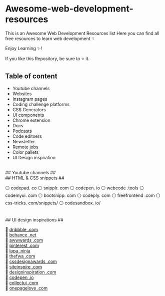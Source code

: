 # Awesome-web-development-resources
This is an Awesome Web Development Resources list Here you can find all free resources to learn web development &#9759;

Enjoy Learning :sparkles:!

If you like this Repository, be sure to :star: it.
<br>
## Table of content ##
* Youtube channels
* Websites
* Instagram pages
* Coding challenge platforms
* CSS Generators
* UI components
* Chrome extension
* Docs
* Podcasts
* Code editoers
* Newsletter
* Remote jobs
* Color pallets
* UI Design inspiration

<br>
## Youtube channels ##

<br>
## HTML & CSS snippets ##

⚪ codepad. co
⚪ snipplr. com
⚪ codepen. io
⚪ webcode .tools
⚪ codemyui. com
⚪ bootsnipp. com
⚪ codeply. com
⚪ freefrontend .com
⚪ css-tricks. com/snippets/
⚪ codesandbox. io/

<br> 
## UI design inspirations ##

🎨 <a href="https://dribbble.com/">dribbble .com</a><br>
🎨 <a href="https://www.behance.net/">behance .net</a><br>
🎨 <a href="https://www.awwwards.com/">awwwards .com</a><br>
🎨 <a href="https://in.pinterest.com/">pinterest .com</a><br>
🎨 <a href="https://www.lapa.ninja/">lapa .ninja</a><br>
🎨 <a href="https://thefwa.com/">thefwa .com</a><br>
🎨 <a href="https://cssdesignawards.cpm/">cssdesignawards .com</a><br>
🎨 <a href="https://siteinspire.com/">siteinspire .com</a><br>
🎨 <a href="https://www.designspiration.com/">designinspiration .com</a><br>
🎨 <a href="https://codepen.io/">codepen .io</a><br>
🎨 <a href="https://collectui.com/">collectui .com</a><br>
🎨 <a href="https://onepagelove.com/">onepagelove .com</a><br>
